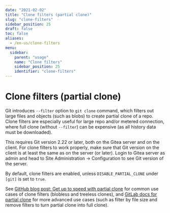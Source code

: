 ```yaml
---
date: "2021-02-02"
title: "Clone filters (partial clone)"
slug: "clone-filters"
sidebar_position: 25
draft: false
toc: false
aliases:
  - /en-us/clone-filters
menu:
  sidebar:
    parent: "usage"
    name: "Clone filters"
    sidebar_position: 25
    identifier: "clone-filters"
---
```


# Clone filters (partial clone)

Git introduces `--filter` option to `git clone` command, which filters out
large files and objects (such as blobs) to create partial clone of a repo.
Clone filters are especially useful for large repo and/or metered connection,
where full clone (without `--filter`) can be expensive (as all history data
must be downloaded).

This requires Git version 2.22 or later, both on the Gitea server and on the
client. For clone filters to work properly, make sure that Git version
on the client is at least the same as on the server (or later). Login to
Gitea server as admin and head to Site Administration -> Configuration to
see Git version of the server.

By default, clone filters are enabled, unless `DISABLE_PARTIAL_CLONE` under
`[git]` is set to `true`.

See [GitHub blog post: Get up to speed with partial clone](https://github.blog/2020-12-21-get-up-to-speed-with-partial-clone-and-shallow-clone/)
for common use cases of clone filters (blobless and treeless clones), and
[GitLab docs for partial clone](https://docs.gitlab.com/ee/topics/git/partial_clone.html)
for more advanced use cases (such as filter by file size and remove
filters to turn partial clone into full clone).
